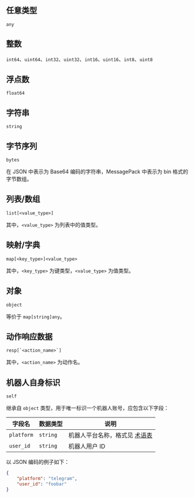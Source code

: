 ## 任意类型

`any`

## 整数

`int64`、`uint64`、`int32`、`uint32`、`int16`、`uint16`、`int8`、`uint8`

## 浮点数

`float64`

## 字符串

`string`

## 字节序列

`bytes`

在 JSON 中表示为 Base64 编码的字符串，MessagePack 中表示为 bin 格式的字节数组。

## 列表/数组

`list[<value_type>]`

其中，`<value_type>` 为列表中的值类型。

## 映射/字典

`map[<key_type>]<value_type>`

其中，`<key_type>` 为键类型，`<value_type>` 为值类型。

## 对象

`object`

等价于 `map[string]any`。

## 动作响应数据

``resp[`<action_name>`]``

其中，`<action_name>` 为动作名。

## 机器人自身标识

`self`

继承自 `object` 类型，用于唯一标识一个机器人账号，应包含以下字段：

字段名 | 数据类型 | 说明
--- | --- | ---
`platform` | `string` | 机器人平台名称，格式见 [术语表](../../glossary.md#bot-platform)
`user_id` | `string` | 机器人用户 ID

以 JSON 编码的例子如下：

```json
{
    "platform": "telegram",
    "user_id": "foobar"
}
```
